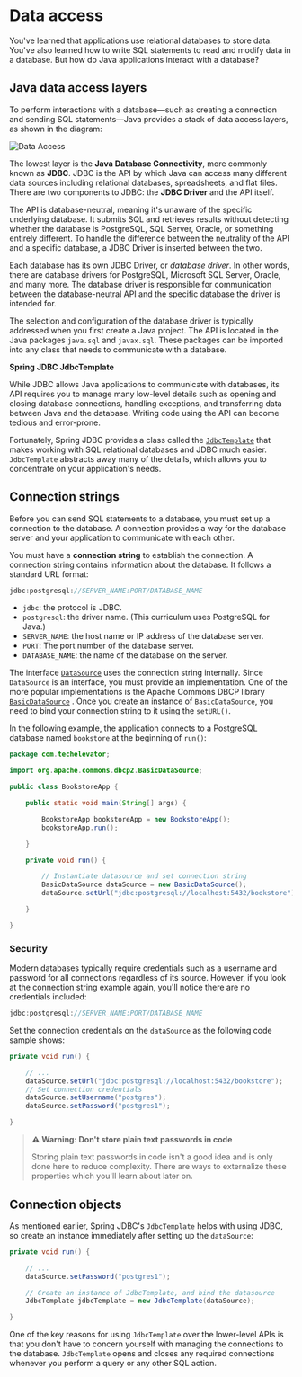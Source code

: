 # Data access

You've learned that applications use relational databases to store data. You've also learned how to write SQL statements to read and modify data in a database. But how do Java applications interact with a database?

## Java data access layers

To perform interactions with a database—such as creating a connection and sending SQL statements—Java provides a stack of data access layers, as shown in the diagram:

![Data Access](https://user-images.githubusercontent.com/94882786/176063014-6653c0de-edc4-427f-9066-8825e013d7b6.png)

The lowest layer is the **Java Database Connectivity**, more commonly known as **JDBC**. JDBC is the API by which Java can access many different data sources including relational databases, spreadsheets, and flat files. There are two components to JDBC: the **JDBC Driver** and the API itself.

The API is database-neutral, meaning it's unaware of the specific underlying database. It submits SQL and retrieves results without detecting whether the database is PostgreSQL, SQL Server, Oracle, or something entirely different. To handle the difference between the neutrality of the API and a specific database, a JDBC Driver is inserted between the two.

Each database has its own JDBC Driver, or _database driver_. In other words, there are database drivers for PostgreSQL, Microsoft SQL Server, Oracle, and many more. The database driver is responsible for communication between the database-neutral API and the specific database the driver is intended for.

The selection and configuration of the database driver is typically addressed when you first create a Java project. The API is located in the Java packages `java.sql` and `javax.sql`. These packages can be imported into any class that needs to communicate with a database.

**Spring JDBC JdbcTemplate**

While JDBC allows Java applications to communicate with databases, its API requires you to manage many low-level details such as opening and closing database connections, handling exceptions, and transferring data between Java and the database. Writing code using the API can become tedious and error-prone.

Fortunately, Spring JDBC provides a class called the [`JdbcTemplate`](https://docs.spring.io/spring-framework/docs/current/javadoc-api/org/springframework/jdbc/core/JdbcTemplate.html) that makes working with SQL relational databases and JDBC much easier. `JdbcTemplate` abstracts away many of the details, which allows you to concentrate on your application's needs.

## Connection strings

Before you can send SQL statements to a database, you must set up a connection to the database. A connection provides a way for the database server and your application to communicate with each other.

You must have a **connection string** to establish the connection. A connection string contains information about the database. It follows a standard URL format:

```java
jdbc:postgresql://SERVER_NAME:PORT/DATABASE_NAME
```

-   `jdbc`: the protocol is JDBC.
-   `postgresql`: the driver name. (This curriculum uses PostgreSQL for Java.)
-   `SERVER_NAME`: the host name or IP address of the database server.
-   `PORT`: The port number of the database server.
-   `DATABASE_NAME`: the name of the database on the server.

The interface [`DataSource`](https://docs.oracle.com/javase/8/docs/api/javax/sql/DataSource.html) uses the connection string internally. Since `DataSource` is an interface, you must provide an implementation. One of the more popular implementations is the Apache Commons DBCP library [`BasicDataSource`](https://commons.apache.org/proper/commons-dbcp/apidocs/org/apache/commons/dbcp2/BasicDataSource.html) . Once you create an instance of `BasicDataSource`, you need to bind your connection string to it using the `setURL()`.

In the following example, the application connects to a PostgreSQL database named `bookstore` at the beginning of `run()`:

```java
package com.techelevator;

import org.apache.commons.dbcp2.BasicDataSource;

public class BookstoreApp {

    public static void main(String[] args) {

        BookstoreApp bookstoreApp = new BookstoreApp();
        bookstoreApp.run();

    }

    private void run() {

        // Instantiate datasource and set connection string
        BasicDataSource dataSource = new BasicDataSource();
        dataSource.setUrl("jdbc:postgresql://localhost:5432/bookstore");

    }

}
```

### Security

Modern databases typically require credentials such as a username and password for all connections regardless of its source. However, if you look at the connection string example again, you'll notice there are no credentials included:

```java
jdbc:postgresql://SERVER_NAME:PORT/DATABASE_NAME
```

Set the connection credentials on the `dataSource` as the following code sample shows:

```java
private void run() {

    // ...
    dataSource.setUrl("jdbc:postgresql://localhost:5432/bookstore");
    // Set connection credentials
    dataSource.setUsername("postgres");
    dataSource.setPassword("postgres1");

}
```

>**⚠ Warning: Don't store plain text passwords in code**
>
>Storing plain text passwords in code isn't a good idea and is only done here to reduce complexity. There are ways to externalize these properties which you'll learn about later on.

## Connection objects

As mentioned earlier, Spring JDBC's `JdbcTemplate` helps with using JDBC, so create an instance immediately after setting up the `dataSource`:

```java
private void run() {

    // ...
    dataSource.setPassword("postgres1");

    // Create an instance of JdbcTemplate, and bind the datasource
    JdbcTemplate jdbcTemplate = new JdbcTemplate(dataSource);

}
```

One of the key reasons for using `JdbcTemplate` over the lower-level APIs is that you don't have to concern yourself with managing the connections to the database. `JdbcTemplate` opens and closes any required connections whenever you perform a query or any other SQL action.

